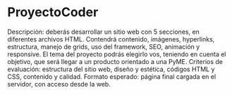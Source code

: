 # ProyectoCoder
Descripción: deberás desarrollar un sitio web con 5 secciones, en diferentes archivos HTML. Contendrá contenido, imágenes, hyperlinks, estructura, manejo de grids, uso del framework, SEO, animación y responsive. El tema del proyecto podrás elegirlo vos, teniendo en cuenta el objetivo, que será llegar a un producto orientado a una PyME.
Criterios de evaluación: estructura del sitio web, diseño y estética, códigos HTML y CSS, contenido y calidad. 
Formato esperado: página final cargada en el servidor, con acceso desde la web.
